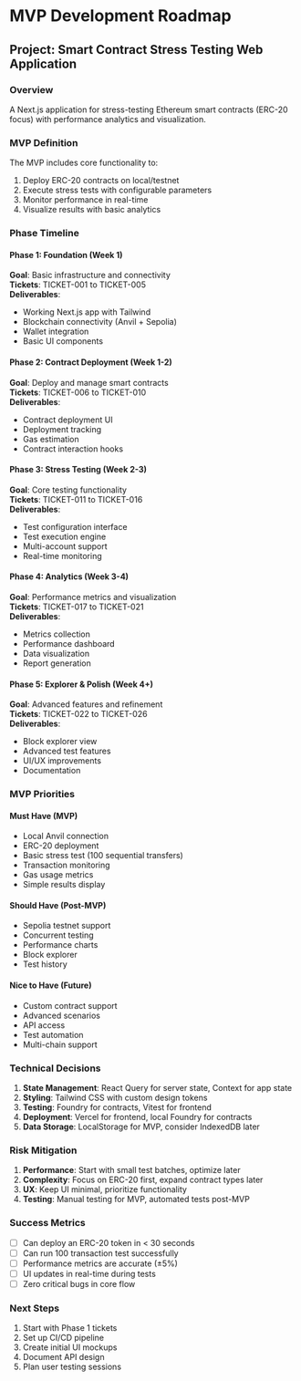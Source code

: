 # MVP Development Roadmap

## Project: Smart Contract Stress Testing Web Application

### Overview
A Next.js application for stress-testing Ethereum smart contracts (ERC-20 focus) with performance analytics and visualization.

### MVP Definition
The MVP includes core functionality to:
1. Deploy ERC-20 contracts on local/testnet
2. Execute stress tests with configurable parameters
3. Monitor performance in real-time
4. Visualize results with basic analytics

### Phase Timeline

#### Phase 1: Foundation (Week 1)
**Goal**: Basic infrastructure and connectivity  
**Tickets**: TICKET-001 to TICKET-005  
**Deliverables**:
- Working Next.js app with Tailwind
- Blockchain connectivity (Anvil + Sepolia)
- Wallet integration
- Basic UI components

#### Phase 2: Contract Deployment (Week 1-2)
**Goal**: Deploy and manage smart contracts  
**Tickets**: TICKET-006 to TICKET-010  
**Deliverables**:
- Contract deployment UI
- Deployment tracking
- Gas estimation
- Contract interaction hooks

#### Phase 3: Stress Testing (Week 2-3)
**Goal**: Core testing functionality  
**Tickets**: TICKET-011 to TICKET-016  
**Deliverables**:
- Test configuration interface
- Test execution engine
- Multi-account support
- Real-time monitoring

#### Phase 4: Analytics (Week 3-4)
**Goal**: Performance metrics and visualization  
**Tickets**: TICKET-017 to TICKET-021  
**Deliverables**:
- Metrics collection
- Performance dashboard
- Data visualization
- Report generation

#### Phase 5: Explorer & Polish (Week 4+)
**Goal**: Advanced features and refinement  
**Tickets**: TICKET-022 to TICKET-026  
**Deliverables**:
- Block explorer view
- Advanced test features
- UI/UX improvements
- Documentation

### MVP Priorities

#### Must Have (MVP)
- Local Anvil connection
- ERC-20 deployment
- Basic stress test (100 sequential transfers)
- Transaction monitoring
- Gas usage metrics
- Simple results display

#### Should Have (Post-MVP)
- Sepolia testnet support
- Concurrent testing
- Performance charts
- Block explorer
- Test history

#### Nice to Have (Future)
- Custom contract support
- Advanced scenarios
- API access
- Test automation
- Multi-chain support

### Technical Decisions

1. **State Management**: React Query for server state, Context for app state
2. **Styling**: Tailwind CSS with custom design tokens
3. **Testing**: Foundry for contracts, Vitest for frontend
4. **Deployment**: Vercel for frontend, local Foundry for contracts
5. **Data Storage**: LocalStorage for MVP, consider IndexedDB later

### Risk Mitigation

1. **Performance**: Start with small test batches, optimize later
2. **Complexity**: Focus on ERC-20 first, expand contract types later
3. **UX**: Keep UI minimal, prioritize functionality
4. **Testing**: Manual testing for MVP, automated tests post-MVP

### Success Metrics

- [ ] Can deploy an ERC-20 token in < 30 seconds
- [ ] Can run 100 transaction test successfully
- [ ] Performance metrics are accurate (±5%)
- [ ] UI updates in real-time during tests
- [ ] Zero critical bugs in core flow

### Next Steps

1. Start with Phase 1 tickets
2. Set up CI/CD pipeline
3. Create initial UI mockups
4. Document API design
5. Plan user testing sessions